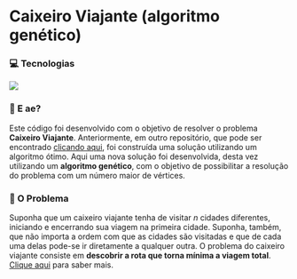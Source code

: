 # Caixeiro Viajante (algoritmo genético)

### 💻 Tecnologias
<div style="display: flex;">
  <img src="https://img.shields.io/badge/Java-ED8B00?style=for-the-badge&logo=java&logoColor=white">
</div>

### 🤙 E ae?
Este código foi desenvolvido com o objetivo de resolver o problema <b>Caixeiro Viajante</b>. Anteriormente, em outro repositório, que pode ser encontrado 
<a href="https://github.com/Jadyla/caixeiroViajante">clicando aqui</a>, foi construída uma solução utilizando um algoritmo ótimo. Aqui uma nova solução foi desenvolvida, 
desta vez utilizando um <b>algoritmo genético</b>, com o objetivo de possibilitar a resolução do problema com um número maior de vértices.

### 🤔 O Problema
Suponha que um caixeiro viajante tenha de visitar <i>n</i> cidades diferentes, iniciando e encerrando sua viagem na primeira cidade. Suponha, também, que não importa a ordem 
com que as cidades são visitadas e que de cada uma delas pode-se ir diretamente a qualquer outra. O problema do caixeiro viajante consiste em <b>descobrir a rota que 
torna mínima a viagem total</b>. <a href="http://www.mat.ufrgs.br/~portosil/caixeiro.html#:~:text=O%20problema%20do%20caixeiro%20viajante%20consiste%20em%20
descobrir%20a%20rota,e%20ent%C3%A3o%20volte%20a%20A." target="_blank">Clique aqui</a> para saber mais. <br>
